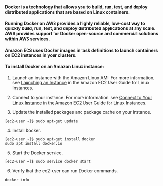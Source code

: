 

#### Docker is a technology that allows you to build, run, test, and deploy distributed applications that are based on Linux containers.

#### Running Docker on AWS provides a highly reliable, low-cost way to quickly build, run, test, and deploy distributed applications at any scale. AWS provides support for Docker open-source and commercial solutions within AWS services.

#### Amazon ECS uses Docker images in task definitions to launch containers on EC2 instances in your clusters.

#### To install Docker on an Amazon Linux instance:

1) Launch an instance with the Amazon Linux AMI. For more information, see [Launching an Instance](http://docs.aws.amazon.com/AWSEC2/latest/UserGuide/launching-instance.html) in the Amazon EC2 User Guide for Linux Instances.

2) Connect to your instance. For more information, see [Connect to Your Linux Instance](http://docs.aws.amazon.com/AWSEC2/latest/UserGuide/AccessingInstances.html) in the Amazon EC2 User Guide for Linux Instances.

3) Update the installed packages and package cache on your instance.
```
[ec2-user ~]$ sudo apt-get update
```

4) Install Docker.
 ```
 [ec2-user ~]$ sudo apt-get install docker
 sudo apt install docker.io
 ```

5) Start the Docker service.
```
[ec2-user ~]$ sudo service docker start
```

6) Verify that the ec2-user can run Docker commands.
 ```
 docker info
 ```

 
